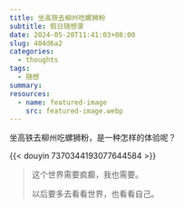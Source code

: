 ```yaml
---
title: 坐高铁去柳州吃螺狮粉
subtitle: 假日随想录
date: 2024-05-20T11:41:03+08:00
slug: 404d6a2
categories:
  - thoughts
tags:
  - 随想
summary:
resources:
  - name: featured-image
    src: featured-image.webp
---
```


坐高铁去柳州吃螺狮粉，是一种怎样的体验呢？

<!--more-->

{{< douyin 7370344193077644584 >}}

> 这个世界需要疯癫，我也需要。
>
> 以后要多去看看世界，也看看自己。
